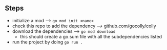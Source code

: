 ## Steps

- initialize a mod --> `go mod init <name>`
- check this repo to add the dependency --> github.com/gocolly/colly
- download the dependencies --> `go mod download`
  - this should create a go.sum file with all the subdependencies listed
- run the project by doing `go run .`